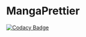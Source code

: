 # MangaPrettier

[![Codacy Badge](https://api.codacy.com/project/badge/Grade/89de3de3b92c4b31aaea413754a32894)](https://app.codacy.com/manual/zmcx16/MangaPrettier?utm_source=github.com&utm_medium=referral&utm_content=zmcx16/MangaPrettier&utm_campaign=Badge_Grade_Dashboard)
